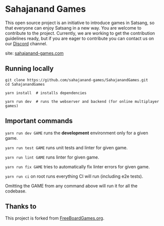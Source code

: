 # Sahajanand Games

This open source project is an initiative to introduce games in Satsang, so that everyone can enjoy Satsang in a new way. You are welcome to contribute to the project. Currently, we are working to get the contribution guidelines ready, but if you are eager to contribute you can contact us on our [Discord](https://discord.gg/AaE6n3n) channel. 

site: [sahajanand-games.com](sahajanand-games.com)


## Running locally

```
git clone https://github.com/sahajanand-games/SahajanandGames.git
cd SahajanandGames

yarn install  # installs dependencies

yarn run dev  # runs the webserver and backend (for online multiplayer games)
```

## Important commands

`yarn run dev GAME` runs the **development** environment only for a given game.

`yarn run test GAME` runs unit tests and linter for given game.

`yarn run lint GAME` runs linter for given game.

`yarn run fix GAME` tries to automatically fix linter errors for given game.

`yarn run ci` on root runs everything CI will run (including e2e tests).

Omitting the GAME from any command above will run it for all the codebase.

##  Thanks to

This project is forked from [FreeBoardGames.org](www.freeboardgames.org).